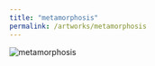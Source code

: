 ```yaml
---
title: "metamorphosis"
permalink: /artworks/metamorphosis
---
```

![](https://lorenzoamabili.github.io/artworks/metamorphosis.jpg "metamorphosis")
